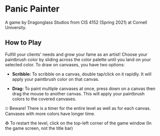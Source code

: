 # Panic Painter

A game by Dragonglass Studios from CIS 4152 (Spring 2021) at Cornell University.

## How to Play

Fulfill your clients' needs and grow your fame as an artist! Choose your paintbrush color by sliding across the color palette until you land on your selected color. To draw on canvases, you have two options:

* **Scribble:** To scribble on a canvas, double tap/click on it rapidly. It will apply your paintbrush color on that canvas.

* **Drag:** To paint multiple canvases at once, press down on a canvas then drag the mouse to another canvas. This will apply your paintbrush colors to the covered canvases.

⏲ Beware! There is a timer for the entire level as well as for each canvas. Canvases with more colors have longer time.

:recycle:  To restart the level, click on the top-left corner of the game window (In the game screen, not the title bar)
